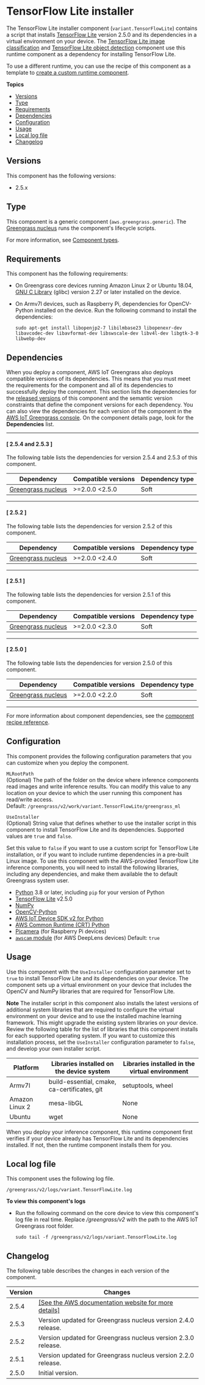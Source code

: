 # TensorFlow Lite installer<a name="tensorflow-lite-component"></a>

The TensorFlow Lite installer component \(`variant.TensorFlowLite`\) contains a script that installs [TensorFlow Lite](https://www.tensorflow.org/lite/guide/python) version 2\.5\.0 and its dependencies in a virtual environment on your device\. The [TensorFlow Lite image classification](tensorflow-lite-image-classification-component.md) and [TensorFlow Lite object detection](tensorflow-lite-object-detection-component.md) component use this runtime component as a dependency for installing TensorFlow Lite\. 

To use a different runtime, you can use the recipe of this component as a template to [create a custom runtime component](ml-customization.md)\. 

**Topics**
+ [Versions](#tensorflow-lite-component-versions)
+ [Type](#tensorflow-lite-component-type)
+ [Requirements](#tensorflow-lite-component-requirements)
+ [Dependencies](#tensorflow-lite-component-dependencies)
+ [Configuration](#tensorflow-lite-component-config)
+ [Usage](#tensorflow-lite-component-usage)
+ [Local log file](#tensorflow-lite-component-log-file)
+ [Changelog](#tensorflow-lite-component-changelog)

## Versions<a name="tensorflow-lite-component-versions"></a>

This component has the following versions:
+ 2\.5\.x

## Type<a name="tensorflow-lite-component-type"></a>

<a name="public-component-type-generic"></a>This component is a generic component \(`aws.greengrass.generic`\)\. The [Greengrass nucleus](greengrass-nucleus-component.md) runs the component's lifecycle scripts\.

<a name="public-component-type-more-information"></a>For more information, see [Component types](manage-components.md#component-types)\.

## Requirements<a name="tensorflow-lite-component-requirements"></a>

This component has the following requirements:<a name="ml-component-requirements"></a>
+ <a name="ml-req-glibc"></a>On Greengrass core devices running Amazon Linux 2 or Ubuntu 18\.04, [GNU C Library](https://www.gnu.org/software/libc/) \(glibc\) version 2\.27 or later installed on the device\.
+ On Armv7l devices, such as Raspberry Pi, dependencies for OpenCV\-Python installed on the device\. Run the following command to install the dependencies: 

  ```
  sudo apt-get install libopenjp2-7 libilmbase23 libopenexr-dev libavcodec-dev libavformat-dev libswscale-dev libv4l-dev libgtk-3-0 libwebp-dev
  ```

## Dependencies<a name="tensorflow-lite-component-dependencies"></a>

When you deploy a component, AWS IoT Greengrass also deploys compatible versions of its dependencies\. This means that you must meet the requirements for the component and all of its dependencies to successfully deploy the component\. This section lists the dependencies for the [released versions](#tensorflow-lite-component-changelog) of this component and the semantic version constraints that define the component versions for each dependency\. You can also view the dependencies for each version of the component in the [AWS IoT Greengrass console](https://console.aws.amazon.com/greengrass)\. On the component details page, look for the **Dependencies** list\.

------
#### [ 2\.5\.4 and 2\.5\.3 ]

The following table lists the dependencies for version 2\.5\.4 and 2\.5\.3 of this component\.


| Dependency | Compatible versions | Dependency type | 
| --- | --- | --- | 
| [Greengrass nucleus](greengrass-nucleus-component.md) | >=2\.0\.0 <2\.5\.0 | Soft | 

------
#### [ 2\.5\.2 ]

The following table lists the dependencies for version 2\.5\.2 of this component\.


| Dependency | Compatible versions | Dependency type | 
| --- | --- | --- | 
| [Greengrass nucleus](greengrass-nucleus-component.md) | >=2\.0\.0 <2\.4\.0 | Soft | 

------
#### [ 2\.5\.1 ]

The following table lists the dependencies for version 2\.5\.1 of this component\.


| Dependency | Compatible versions | Dependency type | 
| --- | --- | --- | 
| [Greengrass nucleus](greengrass-nucleus-component.md) | >=2\.0\.0 <2\.3\.0 | Soft | 

------
#### [ 2\.5\.0 ]

The following table lists the dependencies for version 2\.5\.0 of this component\.


| Dependency | Compatible versions | Dependency type | 
| --- | --- | --- | 
| [Greengrass nucleus](greengrass-nucleus-component.md) | >=2\.0\.0 <2\.2\.0 | Soft | 

------

For more information about component dependencies, see the [component recipe reference](component-recipe-reference.md#recipe-reference-component-dependencies)\.

## Configuration<a name="tensorflow-lite-component-config"></a>

This component provides the following configuration parameters that you can customize when you deploy the component\.

`MLRootPath`  
<a name="ml-config-mlrootpath-desc"></a>\(Optional\) The path of the folder on the device where inference components read images and write inference results\. You can modify this value to any location on your device to which the user running this component has read/write access\.  
<a name="ml-config-mlrootpath-default-tfl"></a>Default: `/greengrass/v2/work/variant.TensorFlowLite/greengrass_ml`

`UseInstaller`  
<a name="ml-config-useinstaller-desc-tfl"></a>\(Optional\) String value that defines whether to use the installer script in this component to install TensorFlow Lite and its dependencies\. Supported values are `true` and `false`\.   <a name="ml-config-useinstaller-libraries-tfl"></a>

Set this value to `false` if you want to use a custom script for TensorFlow Lite installation, or if you want to include runtime dependencies in a pre\-built Linux image\. To use this component with the AWS\-provided TensorFlow Lite inference components, you will need to install the following libraries, including any dependencies, and make them available the to default Greengrass system user\.
+ [Python](https://www.python.org/downloads/) 3\.8 or later, including `pip` for your version of Python
+ [TensorFlow Lite](https://www.tensorflow.org/lite/guide/python) v2\.5\.0
+ [NumPy](https://numpy.org/install/)
+ [OpenCV\-Python](https://pypi.org/project/opencv-python/)
+ [AWS IoT Device SDK v2 for Python](https://github.com/aws/aws-iot-device-sdk-python-v2)
+ [AWS Common Runtime \(CRT\) Python](https://github.com/awslabs/aws-crt-python)
+ [Picamera](https://picamera.readthedocs.io/en/release-1.13/) \(for Raspberry Pi devices\)
+ [`awscam` module](https://docs.aws.amazon.com/deeplens/latest/dg/deeplens-library-awscam-module.html) \(for AWS DeepLens devices\)
<a name="ml-config-useinstaller-default"></a>Default: `true`

## Usage<a name="tensorflow-lite-component-usage"></a>

Use this component with the `UseInstaller` configuration parameter set to `true` to install TensorFlow Lite and its dependencies on your device\. The component sets up a virtual environment on your device that includes the OpenCV and NumPy libraries that are required for TensorFlow Lite\. 

**Note**  <a name="ml-installer-component-usage-note"></a>
The installer script in this component also installs the latest versions of additional system libraries that are required to configure the virtual environment on your device and to use the installed machine learning framework\. This might upgrade the existing system libraries on your device\. Review the following table for the list of libraries that this component installs for each supported operating system\. If you want to customize this installation process, set the `UseInstaller` configuration parameter to `false`, and develop your own installer script\.


| Platform | Libraries installed on the device system | Libraries installed in the virtual environment | 
| --- | --- | --- | 
| Armv7l | build\-essential, cmake, ca\-certificates, git | setuptools, wheel | 
| Amazon Linux 2 | mesa\-libGL | None | 
| Ubuntu | wget | None | 

When you deploy your inference component, this runtime component first verifies if your device already has TensorFlow Lite and its dependencies installed\. If not, then the runtime component installs them for you\. 

## Local log file<a name="tensorflow-lite-component-log-file"></a>

This component uses the following log file\.

```
/greengrass/v2/logs/variant.TensorFlowLite.log
```

**To view this component's logs**
+ Run the following command on the core device to view this component's log file in real time\. Replace */greengrass/v2* with the path to the AWS IoT Greengrass root folder\.

  ```
  sudo tail -f /greengrass/v2/logs/variant.TensorFlowLite.log
  ```

## Changelog<a name="tensorflow-lite-component-changelog"></a>

The following table describes the changes in each version of the component\.


|  Version  |  Changes  | 
| --- | --- | 
|  2\.5\.4  |  [\[See the AWS documentation website for more details\]](http://docs.aws.amazon.com/greengrass/v2/developerguide/tensorflow-lite-component.html)  | 
|  2\.5\.3  |  Version updated for Greengrass nucleus version 2\.4\.0 release\.  | 
|  2\.5\.2  |  Version updated for Greengrass nucleus version 2\.3\.0 release\.  | 
|  2\.5\.1  |  Version updated for Greengrass nucleus version 2\.2\.0 release\.  | 
|  2\.5\.0  |  Initial version\.  | 